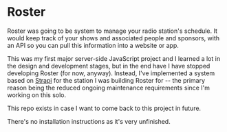# Roster
Roster was going to be system to manage your radio station's schedule. It would keep track of your shows and associated people and sponsors, with an API so you can pull this information into a website or app.

This was my first major server-side JavaScript project and I learned a lot in the design and development stages, but in the end have I have stopped developing Roster (for now, anyway). Instead, I've implemented a system based on [Strapi](https://strapi.io) for the station I was building Roster for -- the primary reason being the reduced ongoing maintenance requirements since I'm working on this solo.

This repo exists in case I want to come back to this project in future.

There's no installation instructions as it's very unfinished.